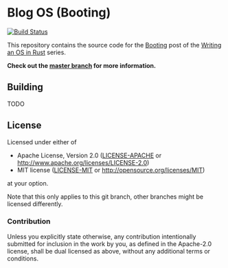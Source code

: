 # Blog OS (Booting)

[![Build Status](https://github.com/phil-opp/blog_os/workflows/Code/badge.svg?branch=post-3.2)](https://github.com/phil-opp/blog_os/actions?query=workflow%3A%22Code%22+branch%3Apost-3.2)

This repository contains the source code for the [Booting][post] post of the [Writing an OS in Rust](https://os.phil-opp.com) series.

[post]: https://os.phil-opp.com/booting

**Check out the [master branch](https://github.com/phil-opp/blog_os) for more information.**

## Building

TODO

## License

Licensed under either of

- Apache License, Version 2.0 ([LICENSE-APACHE](LICENSE-APACHE) or
  http://www.apache.org/licenses/LICENSE-2.0)
- MIT license ([LICENSE-MIT](LICENSE-MIT) or http://opensource.org/licenses/MIT)

at your option.

Note that this only applies to this git branch, other branches might be licensed differently.

### Contribution

Unless you explicitly state otherwise, any contribution intentionally submitted for inclusion in the work by you, as defined in the Apache-2.0 license, shall be dual licensed as above, without any additional terms or conditions.
